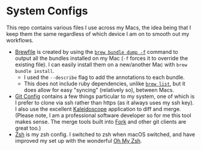 # System Configs

This repo contains various files I use across my Macs, the idea being that I keep them the same regardless of which device I am on to smooth out my workflows.

- [Brewfile](Brewfile) is created by using the [`brew bundle dump -f`](https://docs.brew.sh/Manpage#bundle-subcommand) command to output all the bundles installed on my Mac (`-f` forces it to override the existing file). I can easily install them on a new/another Mac with `brew bundle install`. 
    - I used the `--describe` flag to add the annotations to each bundle. 
    - This does not include ruby dependencies, unlike [`brew list`](https://docs.brew.sh/Manpage#list), but it does allow for easy "syncing" (relatively so), between Macs.
- [Git Config](.gitconfig) contains a few things particular to my system, one of which is I prefer to clone via ssh rather than https (as it always uses my ssh key). I also use the excellent [Kaleidoscope](https://kaleidoscope.app) application to diff and merge. (Please note, I am a professional software developer so for me this tool makes sense. The merge tools built into [Fork](https://git-fork.com) and other git clients are great too.)
- [Zsh](.zshrc) is my zsh config. I switched to zsh when macOS switched, and have improved my set up with the wonderful [Oh My Zsh](https://ohmyz.sh). 
